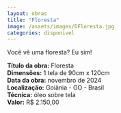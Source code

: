 ```yaml
---
layout: obras
title: "Floresta"
image: /assets/images/DFloresta.jpg
categories: disponivel
---
```


Você vê uma floresta? Eu sim!

**Título da obra:** Floresta  
**Dimensões:** 1 tela de 90cm x 120cm  
**Data da obra:** novembro de 2024  
**Localização:** Goiânia - GO - Brasil   
**Técnica:** óleo sobre tela  
**Valor:** R$ 2.150,00
